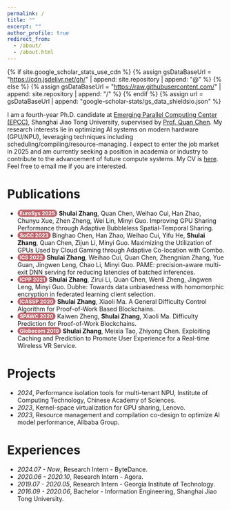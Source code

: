```yaml
---
permalink: /
title: ""
excerpt: ""
author_profile: true
redirect_from: 
  - /about/
  - /about.html
---
```


<style>
.pubtitle{
    background: #BD666D;
    color: white;
    font-size: 12px;
    padding: 1px 5px 1px 5px;
    border-radius: 15px;
    float: left;
    font-weight: bold;
}
.awardtitle{
    color: #BD666D;
    outline: 2px solid #BD666D;
    outline-offset: -2px;
    font-size: 12px;
    padding: 1px 5px 1px 5px;
    border-radius: 15px;
    float: left;
    font-weight: bold;
}
.font-bold{
    font-weight:bolder;
}
</style>
{% if site.google_scholar_stats_use_cdn %}
{% assign gsDataBaseUrl = "https://cdn.jsdelivr.net/gh/" | append: site.repository | append: "@" %}
{% else %}
{% assign gsDataBaseUrl = "https://raw.githubusercontent.com/" | append: site.repository | append: "/" %}
{% endif %}
{% assign url = gsDataBaseUrl | append: "google-scholar-stats/gs_data_shieldsio.json" %}

<span class='anchor' id='about-me'></span>

I am a fourth-year Ph.D. candidate at [Emerging Parallel Computing Center (EPCC)](http://epcc.sjtu.edu.cn), Shanghai Jiao Tong University, supervised by [Prof. Quan Chen](https://www.cs.sjtu.edu.cn/~chen-quan/index_EN.html).
My research interests lie in optimizing AI systems on modern hardware (GPU/NPU), leveraging techniques including scheduling/compiling/resource-managing. 
I expect to enter the job market in 2025 and am currently seeking a position in academia or industry to contribute to the advancement of future compute systems. My CV is [here](docs/cv_2024_ShulaiZhang_EN.pdf). Feel free to email me if you are interested.

<!-- I am now a Postdoc at [Emerging Parallel Computing Center (EPCC)](http://epcc.sjtu.edu.cn) and a visiting scholar at NTU (Nanyang Technological University) [S-Lab](https://personal.ntu.edu.sg/tianwei.zhang/supervision.html). I obtained my Ph.D. from Shanghai Jiao Tong University (SJTU) under the supervision of [Prof. Quan Chen](https://www.cs.sjtu.edu.cn/~chen-quan/index_EN.html) and [Prof. Minyi Guo](https://cs.sjtu.edu.cn/~guo-my/). Before that, I received Bachelor degree at School of Information and Software Engineering, University Of Electronic Science And Technology Of China (UESTC). My research interests include Cloud-Native System and General-purpose Serverless Computing, particularly how to design serverless systems and provide elastic resource management for workflows and stateful functions. If you are interested in my project details, feel free to email me. 
-->

<!-- My research interest includes neural machine translation and computer vision. I have published more than 100 papers at the top international AI conferences with total <a href='https://scholar.google.com/citations?user=DhtAFkwAAAAJ'>google scholar citations <strong><span id='total_cit'>260000+</span></strong></a> (You can also use google scholar badge <a href='https://scholar.google.com/citations?user=DhtAFkwAAAAJ'><img src="https://img.shields.io/endpoint?url={{ url | url_encode }}&logo=Google%20Scholar&labelColor=f6f6f6&color=9cf&style=flat&label=citations"></a>). -->


<!-- # 🔥 News -->
<!-- # News
- *2022.02*: &nbsp;🎉🎉 Lorem ipsum dolor sit amet, consectetur adipiscing elit. Vivamus ornare aliquet ipsum, ac tempus justo dapibus sit amet. 
- *2022.02*: &nbsp;🎉🎉 Lorem ipsum dolor sit amet, consectetur adipiscing elit. Vivamus ornare aliquet ipsum, ac tempus justo dapibus sit amet.  -->

<!-- # 📝 Publications  -->
# Publications  

<!-- <div class='paper-box'><div class='paper-box-image'><div><div class="badge">CVPR 2016</div><img src='images/500x300.png' alt="sym" width="100%"></div></div>
<div class='paper-box-text' markdown="1">

[Deep Residual Learning for Image Recognition](https://openaccess.thecvf.com/content_cvpr_2016/papers/He_Deep_Residual_Learning_CVPR_2016_paper.pdf)

**Kaiming He**, Xiangyu Zhang, Shaoqing Ren, Jian Sun

[**Project**](https://scholar.google.com/citations?view_op=view_citation&hl=zh-CN&user=DhtAFkwAAAAJ&citation_for_view=DhtAFkwAAAAJ:ALROH1vI_8AC) <strong><span class='show_paper_citations' data='DhtAFkwAAAAJ:ALROH1vI_8AC'></span></strong>
- Lorem ipsum dolor sit amet, consectetur adipiscing elit. Vivamus ornare aliquet ipsum, ac tempus justo dapibus sit amet. 
</div>
</div> -->
<ul>
<li><div class="pubtitle">EuroSys 2025</div> &nbsp;<span class="font-bold">Shulai Zhang</span>, Quan Chen, Weihao Cui, Han Zhao, Chunyu Xue, Zhen Zheng, Wei Lin, Minyi Guo. Improving GPU Sharing Performance through Adaptive Bubbleless Spatial-Temporal Sharing.</li>
<li><div class="pubtitle">SoCC 2023</div> &nbsp;Binghao Chen, Han Zhao, Weihao Cui, Yifu He, <span class="font-bold">Shulai Zhang</span>, Quan Chen, Zijun Li, Minyi Guo. Maximizing the Utilization of GPUs Used by Cloud Gaming through Adaptive Co-location with Combo.</li>
<li><div class="pubtitle">ICS 2022</div> &nbsp;<span class="font-bold">Shulai Zhang</span>, Weihao Cui, Quan Chen, Zhengnian Zhang, Yue Guan, Jingwen Leng, Chao Li, Minyi Guo. PAME: precision-aware multi-exit DNN serving for reducing latencies of batched inferences.</li>
<li><div class="pubtitle">ICPP 2021</div> &nbsp;<span class="font-bold">Shulai Zhang</span>, Zirui Li, Quan Chen, Wenli Zheng, Jingwen Leng, Minyi Guo. Dubhe: Towards data unbiasedness with homomorphic encryption in federated learning client selection.</li>
<li><div class="pubtitle">ICASSP 2020</div> &nbsp;<span class="font-bold">Shulai Zhang</span>, Xiaoli Ma. A General Difficulty Control Algorithm for Proof-of-Work Based Blockchains.</li>
<li><div class="pubtitle">SPAWC 2020</div> &nbsp;Kaiwen Zheng, <span class="font-bold">Shulai Zhang</span>, Xiaoli Ma. Difficulty Prediction for Proof-of-Work Blockchains.</li>
<li><div class="pubtitle">Globecom 2019</div> &nbsp;<span class="font-bold">Shulai Zhang</span>, Meixia Tao, Zhiyong Chen. Exploiting Caching and Prediction to Promote User Experience for a Real-time Wireless VR Service.</li>
</ul>
<!--
<a href='https://scholar.google.com/citations?user=cHjjhw0AAAAJ'><img src="https://img.shields.io/endpoint?url={{ url | url_encode }}&logo=Google%20Scholar&labelColor=f6f6f6&color=9cf&style=flat&label=Total google scholar citations"></a> -->


# Projects
- *2024*, Performance isolation tools for multi-tenant NPU, Institute of Computing Technology, Chinese Academy of Sciences.
- *2023*, Kernel-space virtualization for GPU sharing, Lenovo.
- *2023*, Resource management and compilation co-design to optimize AI model performance, Alibaba Group.

# Experiences
- *2024.07 - Now*, Research Intern - ByteDance.
- *2020.06 - 2020.10*, Research Intern - Agora.
- *2019.07 - 2020.05*, Research Intern - Georgia Institute of Technology.
- *2016.09 - 2020.06*, Bachelor - Information Engineering, Shanghai Jiao Tong University.
<!-- # 📖 Educations -->

<!-- # Invited Talks
- *2021.06*, Lorem ipsum dolor sit amet, consectetur adipiscing elit. Vivamus ornare aliquet ipsum, ac tempus justo dapibus sit amet. 
- *2016.11*, Lorem ipsum dolor sit amet, consectetur adipiscing elit. Vivamus ornare aliquet ipsum, ac tempus justo dapibus sit amet.  \| [\[video\]](https://github.com/) -->
<!-- # 💬 Invited Talks -->


<!-- # Internships
- *2019.05 - 2020.02*, [Lorem](https://github.com/), China. -->
<!-- # 💻 Internships -->

<!-- <hr>
<img alt="last updated" src="https://img.shields.io/github/last-commit/lzjzx1122/lzjzx1122.github.io?color=e8e8e8&label=Last%20Updated&logo=Convertio&logoColor=white&style=flat-square&labelColor=gray">  &nbsp;

<a href="http://s01.flagcounter.com/more/gWC"><img src="https://s01.flagcounter.com/count2/gWC/bg_F5F5F5/txt_000000/border_8C8C8C/columns_4/maxflags_8/viewers_0/labels_1/pageviews_1/flags_0/percent_0/" alt="Flag Counter" border="0"></a> -->


